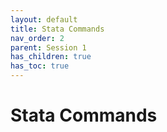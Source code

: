 ```yaml
---
layout: default
title: Stata Commands
nav_order: 2
parent: Session 1
has_children: true
has_toc: true
---
```


# Stata Commands

